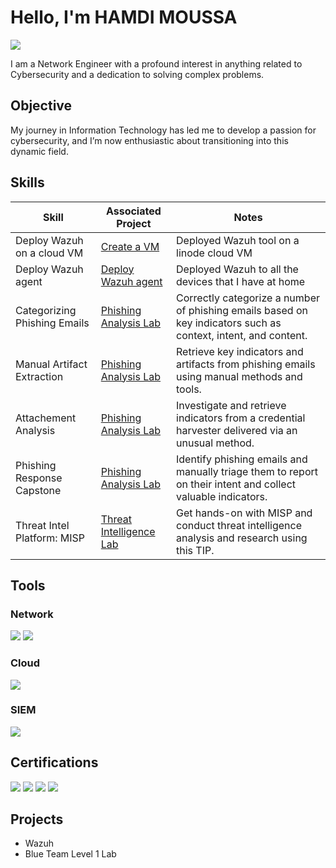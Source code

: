 # Hello, I'm HAMDI MOUSSA
<a href="https://linkedin.com/in/hamdiamoussa/"><img src="https://img.shields.io/badge/-LinkedIn-0072b1?&style=for-the-badge&logo=linkedin&logoColor=white" /></a>

I am a Network Engineer with a profound interest in anything related to Cybersecurity and a dedication to solving complex problems.

## Objective

My journey in Information Technology has led me to develop a passion for cybersecurity, and I’m now enthusiastic about transitioning into this dynamic field.

## Skills

| Skill                                         | Associated Project         | Notes
|-----------------------------------------------|----------------------------|------------------------------------------------------------|
| Deploy Wazuh on a cloud VM                    | <a href="https://wazuh.com">Create a VM</a>|Deployed Wazuh tool on a linode cloud VM
| Deploy Wazuh agent                            | <a href="https://wazuh.com">Deploy Wazuh agent</a>|Deployed Wazuh to all the devices that I have at home
| Categorizing Phishing Emails                  | <a href="https:///www.securityblue.team/why-btl1">Phishing Analysis Lab</a>|Correctly categorize a number of phishing emails based on key indicators such as context, intent, and content.
| Manual Artifact Extraction                    | <a href="https:///www.securityblue.team/why-btl1">Phishing Analysis Lab</a>|Retrieve key indicators and artifacts from phishing emails using manual methods and tools.
| Attachement Analysis                          | <a href="https:///www.securityblue.team/why-btl1">Phishing Analysis Lab</a>|Investigate and retrieve indicators from a credential harvester delivered via an unusual method.
| Phishing Response Capstone                    | <a href="https:///www.securityblue.team/why-btl1">Phishing Analysis Lab</a>|Identify phishing emails and manually triage them to report on their intent and collect valuable indicators.
| Threat Intel Platform: MISP                   | <a href="https:///www.securityblue.team/why-btl1">Threat Intelligence Lab</a>|Get hands-on with MISP and conduct threat intelligence analysis and research using this TIP.


## Tools

### Network
<div>
    <img src="https://img.shields.io/badge/-Wireshark-1679A7?&style=for-the-badge&logo=Wireshark&logoColor=white" />
    <img src="https://img.shields.io/badge/-CLI-1679A7?&style=for-the-badge&logo=Aruba&logoColor=white" />
</div>

### Cloud
<div>
    <img src="https://img.shields.io/badge/-Azure-0089D6?&style=for-the-badge&logo=MicrosoftAzure&logoColor=white" />
</div>

### SIEM
<div>
    <img src="https://img.shields.io/badge/-Splunk-000000?&style=for-the-badge&logo=Splunk&logoColor=white" />
</div>

## Certifications

<div>
<img src="https://img.shields.io/badge/-Security%2B-FF0000?&style=for-the-badge&logo=CompTIA&logoColor=white" />
<img src="https://img.shields.io/badge/-Network%2B-007ACC?&style=for-the-badge&logo=CompTIA&logoColor=white" />
<img src="https://img.shields.io/badge/-CCD-000080?&style=for-the-badge&logoColor=white" />
<img src="https://img.shields.io/badge/-BTL1-007ACC?&style=for-the-badge&logo=CompTIA&logoColor=white" />
</div>

## Projects
- Wazuh 
- Blue Team Level 1 Lab
